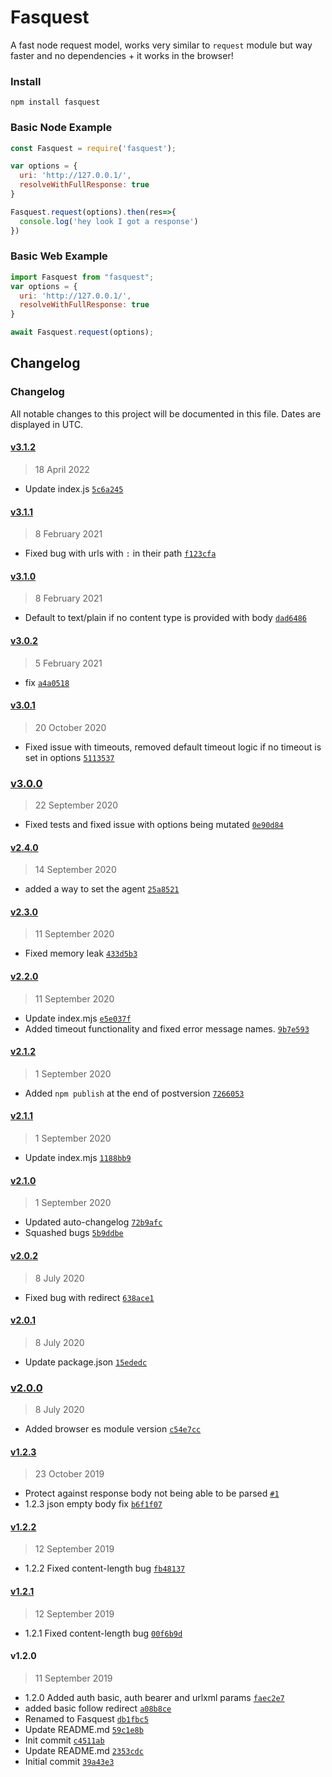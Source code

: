 # Fasquest
A fast node request model, works very similar to `request` module but way faster and no dependencies + it works in the browser!

### Install
```
npm install fasquest
```

### Basic Node Example
```js
const Fasquest = require('fasquest');

var options = {
  uri: 'http://127.0.0.1/',
  resolveWithFullResponse: true
}

Fasquest.request(options).then(res=>{
  console.log('hey look I got a response')
})


```

### Basic Web Example
```js
import Fasquest from "fasquest";
var options = {
  uri: 'http://127.0.0.1/',
  resolveWithFullResponse: true
}

await Fasquest.request(options);


```


## Changelog

### Changelog

All notable changes to this project will be documented in this file. Dates are displayed in UTC.

#### [v3.1.2](https://github.com/Phara0h/Fasquest/compare/v3.1.1...v3.1.2)

> 18 April 2022

- Update index.js [`5c6a245`](https://github.com/Phara0h/Fasquest/commit/5c6a245cfe5c0d1424b0b6e11b76133726335da0)

#### [v3.1.1](https://github.com/Phara0h/Fasquest/compare/v3.1.0...v3.1.1)

> 8 February 2021

- Fixed bug with urls with `:` in their path [`f123cfa`](https://github.com/Phara0h/Fasquest/commit/f123cfaa0e359f8848d005fce0c1324024f95374)

#### [v3.1.0](https://github.com/Phara0h/Fasquest/compare/v3.0.2...v3.1.0)

> 8 February 2021

- Default to text/plain if no content type is provided with body [`dad6486`](https://github.com/Phara0h/Fasquest/commit/dad648656611f919ceb52cfa6d6a75c0cabe4cf5)

#### [v3.0.2](https://github.com/Phara0h/Fasquest/compare/v3.0.1...v3.0.2)

> 5 February 2021

- fix [`a4a0518`](https://github.com/Phara0h/Fasquest/commit/a4a051842b627a244a7389eaf33133f48fa7bde4)

#### [v3.0.1](https://github.com/Phara0h/Fasquest/compare/v3.0.0...v3.0.1)

> 20 October 2020

- Fixed issue with timeouts, removed default timeout logic if no timeout is set in options [`5113537`](https://github.com/Phara0h/Fasquest/commit/5113537ebf0a096fb42eafb1d5ffea835bf0a128)

### [v3.0.0](https://github.com/Phara0h/Fasquest/compare/v2.4.0...v3.0.0)

> 22 September 2020

- Fixed tests and fixed issue with options being mutated [`0e90d84`](https://github.com/Phara0h/Fasquest/commit/0e90d8475d91790f467d9882f624bacd70f0fdf8)

#### [v2.4.0](https://github.com/Phara0h/Fasquest/compare/v2.3.0...v2.4.0)

> 14 September 2020

- added a way to set the agent [`25a8521`](https://github.com/Phara0h/Fasquest/commit/25a8521de09ba3aee70939d11b619af222fa2fb9)

#### [v2.3.0](https://github.com/Phara0h/Fasquest/compare/v2.2.0...v2.3.0)

> 11 September 2020

- Fixed memory leak [`433d5b3`](https://github.com/Phara0h/Fasquest/commit/433d5b3a15a6a3447a0b96179bdf9e8397bf4cda)

#### [v2.2.0](https://github.com/Phara0h/Fasquest/compare/v2.1.2...v2.2.0)

> 11 September 2020

- Update index.mjs [`e5e037f`](https://github.com/Phara0h/Fasquest/commit/e5e037f7685f4c5b00aaecacff06bd833d002c0a)
- Added timeout functionality and fixed error message names. [`9b7e593`](https://github.com/Phara0h/Fasquest/commit/9b7e593e7a9b029aa28b8e82db7cf6c3dbcdeb56)

#### [v2.1.2](https://github.com/Phara0h/Fasquest/compare/v2.1.1...v2.1.2)

> 1 September 2020

- Added `npm publish` at the end of postversion [`7266053`](https://github.com/Phara0h/Fasquest/commit/7266053192c6973a0c45ecee381784ef19063420)

#### [v2.1.1](https://github.com/Phara0h/Fasquest/compare/v2.1.0...v2.1.1)

> 1 September 2020

- Update index.mjs [`1188bb9`](https://github.com/Phara0h/Fasquest/commit/1188bb9c74d4b61ad02ade54d39f294b00b34c02)

#### [v2.1.0](https://github.com/Phara0h/Fasquest/compare/v2.0.2...v2.1.0)

> 1 September 2020

- Updated auto-changelog [`72b9afc`](https://github.com/Phara0h/Fasquest/commit/72b9afc6bac292d71710877404a71cc43affa1e7)
- Squashed bugs [`5b9ddbe`](https://github.com/Phara0h/Fasquest/commit/5b9ddbea551159b970707cc7d72e8d6057e5edb5)

#### [v2.0.2](https://github.com/Phara0h/Fasquest/compare/v2.0.1...v2.0.2)

> 8 July 2020

- Fixed bug with redirect [`638ace1`](https://github.com/Phara0h/Fasquest/commit/638ace1883f9ead950e7eac61cc904f168fb394c)

#### [v2.0.1](https://github.com/Phara0h/Fasquest/compare/v2.0.0...v2.0.1)

> 8 July 2020

- Update package.json [`15ededc`](https://github.com/Phara0h/Fasquest/commit/15ededcbb5a7e75a3121c23e824a9e98aace2d0c)

### [v2.0.0](https://github.com/Phara0h/Fasquest/compare/v1.2.3...v2.0.0)

> 8 July 2020

- Added browser es module version [`c54e7cc`](https://github.com/Phara0h/Fasquest/commit/c54e7ccdf57f784507c3a5f9f7e87c374fcc6b44)

#### [v1.2.3](https://github.com/Phara0h/Fasquest/compare/v1.2.2...v1.2.3)

> 23 October 2019

- Protect against response body not being able to be parsed [`#1`](https://github.com/Phara0h/Fasquest/pull/1)
- 1.2.3 json empty body fix [`b6f1f07`](https://github.com/Phara0h/Fasquest/commit/b6f1f0744775ea436048617edbe318a7777cf765)

#### [v1.2.2](https://github.com/Phara0h/Fasquest/compare/v1.2.1...v1.2.2)

> 12 September 2019

- 1.2.2 Fixed content-length bug [`fb48137`](https://github.com/Phara0h/Fasquest/commit/fb481374c1779fcaac886ba5aabb77fe3cb9cfaf)

#### [v1.2.1](https://github.com/Phara0h/Fasquest/compare/v1.2.0...v1.2.1)

> 12 September 2019

- 1.2.1 Fixed content-length bug [`00f6b9d`](https://github.com/Phara0h/Fasquest/commit/00f6b9db1405e655d2300948745a486acf305e95)

#### v1.2.0

> 11 September 2019

- 1.2.0 Added auth basic, auth bearer and urlxml params [`faec2e7`](https://github.com/Phara0h/Fasquest/commit/faec2e7c3610dce6afed15c541a6a680922fb059)
- added basic follow redirect [`a08b8ce`](https://github.com/Phara0h/Fasquest/commit/a08b8cec801265c5d6c4ac2d01ab82804be20373)
- Renamed to Fasquest [`db1fbc5`](https://github.com/Phara0h/Fasquest/commit/db1fbc51d2e866979e1061b6aff67157254506fe)
- Update README.md [`59c1e8b`](https://github.com/Phara0h/Fasquest/commit/59c1e8b2d0b9da2646c21f638ed632fd37a36b67)
- Init commit [`c4511ab`](https://github.com/Phara0h/Fasquest/commit/c4511ab8c6be5cd1629fa0a83a59cb310fb9c7d9)
- Update README.md [`2353cdc`](https://github.com/Phara0h/Fasquest/commit/2353cdcf1f6b3abc56a46959da8901d9de973706)
- Initial commit [`39a43e3`](https://github.com/Phara0h/Fasquest/commit/39a43e342161ce97f492a30169c446b29d5f3bf7)

